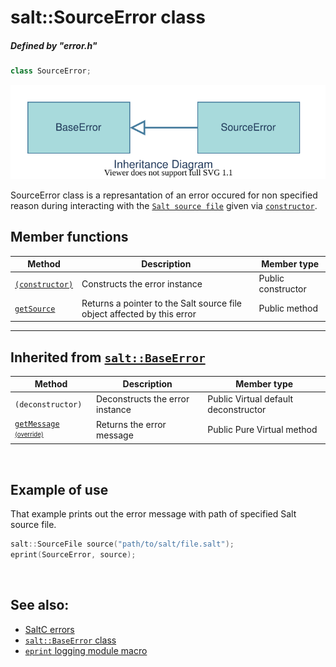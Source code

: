 # salt::SourceError class
##### Defined by "error.h" 
```cpp
class SourceError;
```
![SourceError Inheritance](../../../__assets__/errors/SourceError/inheritance.drawio.svg)

SourceError class is a represantation of an error occured for non specified reason during interacting with the [`Salt source file`](<source-file-link-placeholder>) given via [`constructor`](constructor.md).
<br>

## Member functions
| Method | Description | Member type |
|--------|-------------|------------------|
| [`(constructor)`](constructor.md) | Constructs the error instance | Public constructor |
| [`getSource`](getSource.md) | Returns a pointer to the Salt source file object affected by this error | Public method |
_______________________________________________________________________________
## Inherited from [`salt::BaseError`](../BaseError/README.md)
| Method | Description | Member type |
|--------|-------------|------------------|
| `(deconstructor)` | Deconstructs the error instance | Public Virtual default deconstructor |
| [`getMessage`](../BaseError/getMessage.md) <sub><sup>[(override)](getMessage.md)</sup></sub> | Returns the error message | Public Pure Virtual method |
<br>

## Example of use
That example prints out the error message with path of specified Salt source file.
```cpp
salt::SourceFile source("path/to/salt/file.salt");
eprint(SourceError, source);
```
<br>

## See also:
+ [SaltC errors](../README.md)
+ [`salt::BaseError` class](../BaseError/README.md)
+ [`eprint` logging module macro](<eprint-link-placeholder>)